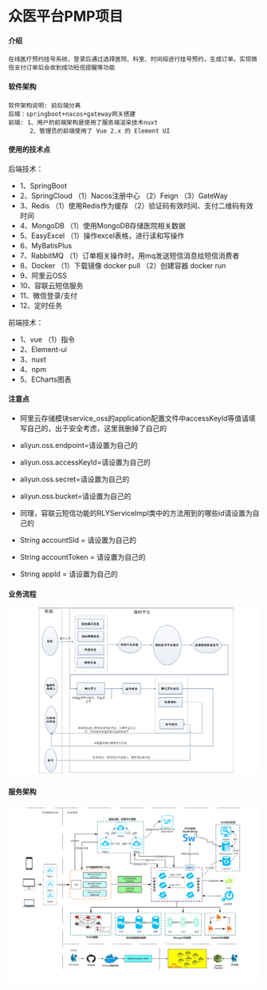 # 众医平台PMP项目

#### 介绍
    在线医疗预约挂号系统，登录后通过选择医院、科室、时间段进行挂号预约，生成订单。实现微信支付订单后会收到成功短信提醒等功能

#### 软件架构
    软件架构说明: 前后端分离
    后端：springboot+nacos+gateway网关搭建
    前端: 1、用户的前端架构是使用了服务端渲染技术nuxt
          2、管理员的前端使用了 Vue 2.x 的 Element UI 

#### 使用的技术点
后端技术：
- 1、SpringBoot 
- 2、SpringCloud
（1）Nacos注册中心
（2）Feign
（3）GateWay
- 3、Redis
（1）使用Redis作为缓存
（2）验证码有效时间、支付二维码有效时间
- 4、MongoDB
（1）使用MongoDB存储医院相关数据
- 5、EasyExcel
（1）操作excel表格，进行读和写操作
- 6、MyBatisPlus
- 7、RabbitMQ
（1）订单相关操作时，用mq发送短信消息给短信消费者
- 8、Docker
（1）下载镜像 docker pull 
（2）创建容器 docker run
- 9、阿里云OSS
- 10、容联云短信服务
- 11、微信登录/支付
- 12、定时任务

前端技术：

- 1、vue
 （1）指令
- 2、Element-ui
- 3、nuxt
- 4、npm
- 5、ECharts图表

#### 注意点
- 阿里云存储模块service_oss的application配置文件中accessKeyId等值请填写自己的，出于安全考虑，这里我删掉了自己的
- aliyun.oss.endpoint=请设置为自己的
- aliyun.oss.accessKeyId=请设置为自己的
- aliyun.oss.secret=请设置为自己的
- aliyun.oss.bucket=请设置为自己的

- 同理，容联云短信功能的RLYServiceImpl类中的方法用到的哪些id请设置为自己的
- String accountSId = 请设置为自己的
- String accountToken = 请设置为自己的
- String appId = 请设置为自己的


#### 业务流程

![输入图片说明](%E4%BC%97%E5%8C%BB%E5%B9%B3%E5%8F%B0%E4%B8%9A%E5%8A%A1%E6%B5%81%E7%A8%8B%E5%9B%BE.png)

#### 服务架构

![输入图片说明](%E4%BC%97%E5%8C%BB%E5%B9%B3%E5%8F%B0%E6%9E%B6%E6%9E%84%E5%9B%BE%20.png)

